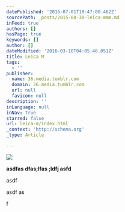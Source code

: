 ```yaml
---
datePublished: '2016-07-01T18:47:00.462Z'
sourcePath: _posts/2015-08-30-leica-mmm.md
inFeed: true
authors: []
hasPage: true
keywords: []
author: []
dateModified: '2016-03-10T04:05:46.051Z'
title: Leica M
tags:
  - ''
publisher:
  name: 36.media.tumblr.com
  domain: 36.media.tumblr.com
  url: null
  favicon: null
description: ''
inLanguage: null
inNav: true
starred: false
url: leica-m/index.html
_context: 'http://schema.org'
_type: Article

---
```

![](http://36.media.tumblr.com/ae86866e73a35c77ce3ad0c093bd037f/tumblr_ntcnnkrjZB1qew4muo1_1280.jpg)

**asdfas dfas;lfas ;ldfj asfd**

asdf 

asdf as

f